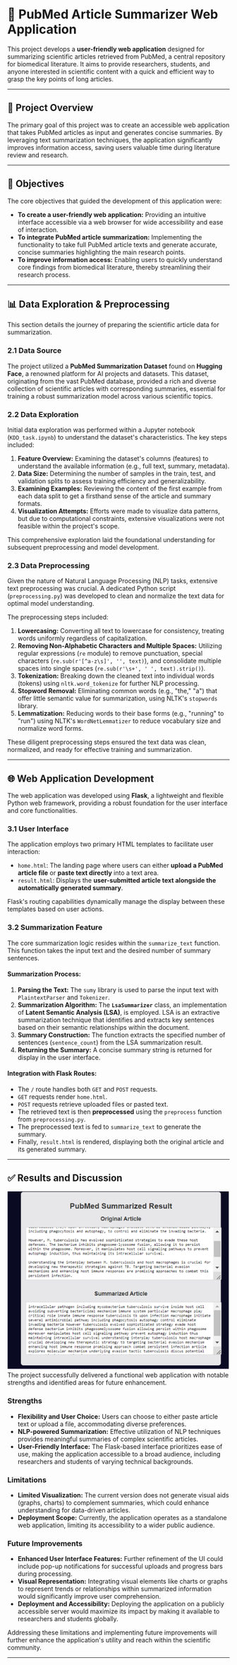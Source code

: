 # 🔬 PubMed Article Summarizer Web Application

This project develops a **user-friendly web application** designed for summarizing scientific articles retrieved from PubMed, a central repository for biomedical literature. It aims to provide researchers, students, and anyone interested in scientific content with a quick and efficient way to grasp the key points of long articles.

---

## 🚀 Project Overview

The primary goal of this project was to create an accessible web application that takes PubMed articles as input and generates concise summaries. By leveraging text summarization techniques, the application significantly improves information access, saving users valuable time during literature review and research.

---

## 🎯 Objectives

The core objectives that guided the development of this application were:

* **To create a user-friendly web application:** Providing an intuitive interface accessible via a web browser for wide accessibility and ease of interaction.
* **To integrate PubMed article summarization:** Implementing the functionality to take full PubMed article texts and generate accurate, concise summaries highlighting the main research points.
* **To improve information access:** Enabling users to quickly understand core findings from biomedical literature, thereby streamlining their research process.

---

## 📊 Data Exploration & Preprocessing

This section details the journey of preparing the scientific article data for summarization.

### 2.1 Data Source

The project utilized a **PubMed Summarization Dataset** found on **Hugging Face**, a renowned platform for AI projects and datasets. This dataset, originating from the vast PubMed database, provided a rich and diverse collection of scientific articles with corresponding summaries, essential for training a robust summarization model across various scientific topics.

### 2.2 Data Exploration

Initial data exploration was performed within a Jupyter notebook (`KDD_task.ipynb`) to understand the dataset's characteristics. The key steps included:

1.  **Feature Overview:** Examining the dataset's columns (features) to understand the available information (e.g., full text, summary, metadata).
2.  **Data Size:** Determining the number of samples in the train, test, and validation splits to assess training efficiency and generalizability.
3.  **Examining Examples:** Reviewing the content of the first example from each data split to get a firsthand sense of the article and summary formats.
4.  **Visualization Attempts:** Efforts were made to visualize data patterns, but due to computational constraints, extensive visualizations were not feasible within the project's scope.

This comprehensive exploration laid the foundational understanding for subsequent preprocessing and model development.

### 2.3 Data Preprocessing

Given the nature of Natural Language Processing (NLP) tasks, extensive text preprocessing was crucial. A dedicated Python script (`preprocessing.py`) was developed to clean and normalize the text data for optimal model understanding.

The preprocessing steps included:

1.  **Lowercasing:** Converting all text to lowercase for consistency, treating words uniformly regardless of capitalization.
2.  **Removing Non-Alphabetic Characters and Multiple Spaces:** Utilizing regular expressions (`re` module) to remove punctuation, special characters (`re.sub(r'[^a-z\s]', '', text)`), and consolidate multiple spaces into single spaces (`re.sub(r'\s+', ' ', text).strip()`).
3.  **Tokenization:** Breaking down the cleaned text into individual words (tokens) using `nltk.word_tokenize` for further NLP processing.
4.  **Stopword Removal:** Eliminating common words (e.g., "the," "a") that offer little semantic value for summarization, using NLTK's `stopwords` library.
5.  **Lemmatization:** Reducing words to their base forms (e.g., "running" to "run") using NLTK's `WordNetLemmatizer` to reduce vocabulary size and normalize word forms.

These diligent preprocessing steps ensured the text data was clean, normalized, and ready for effective training and summarization.

---

## 🌐 Web Application Development

The web application was developed using **Flask**, a lightweight and flexible Python web framework, providing a robust foundation for the user interface and core functionalities.

### 3.1 User Interface

The application employs two primary HTML templates to facilitate user interaction:

* `home.html`: The landing page where users can either **upload a PubMed article file** or **paste text directly** into a text area.
* `result.html`: Displays the **user-submitted article text alongside the automatically generated summary**.

Flask's routing capabilities dynamically manage the display between these templates based on user actions.



### 3.2 Summarization Feature

The core summarization logic resides within the `summarize_text` function. This function takes the input text and the desired number of summary sentences.

#### Summarization Process:

1.  **Parsing the Text:** The `sumy` library is used to parse the input text with `PlaintextParser` and `Tokenizer`.
2.  **Summarization Algorithm:** The **`LsaSummarizer`** class, an implementation of **Latent Semantic Analysis (LSA)**, is employed. LSA is an extractive summarization technique that identifies and extracts key sentences based on their semantic relationships within the document.
3.  **Summary Construction:** The function extracts the specified number of sentences (`sentence_count`) from the LSA summarization result.
4.  **Returning the Summary:** A concise summary string is returned for display in the user interface.

#### Integration with Flask Routes:

* The `/` route handles both `GET` and `POST` requests.
* `GET` requests render `home.html`.
* `POST` requests retrieve uploaded files or pasted text.
* The retrieved text is then **preprocessed** using the `preprocess` function from `preprocessing.py`.
* The preprocessed text is fed to `summarize_text` to generate the summary.
* Finally, `result.html` is rendered, displaying both the original article and its generated summary.

---

## ✅ Results and Discussion
![result](templates/result.png)
The project successfully delivered a functional web application with notable strengths and identified areas for future enhancement.

### Strengths

* **Flexibility and User Choice:** Users can choose to either paste article text or upload a file, accommodating diverse preferences.
* **NLP-powered Summarization:** Effective utilization of NLP techniques provides meaningful summaries of complex scientific articles.
* **User-Friendly Interface:** The Flask-based interface prioritizes ease of use, making the application accessible to a broad audience, including researchers and students of varying technical backgrounds.

### Limitations

* **Limited Visualization:** The current version does not generate visual aids (graphs, charts) to complement summaries, which could enhance understanding for data-driven articles.
* **Deployment Scope:** Currently, the application operates as a standalone web application, limiting its accessibility to a wider public audience.

### Future Improvements

* **Enhanced User Interface Features:** Further refinement of the UI could include pop-up notifications for successful uploads and progress bars during processing.
* **Visual Representation:** Integrating visual elements like charts or graphs to represent trends or relationships within summarized information would significantly improve user comprehension.
* **Deployment and Accessibility:** Deploying the application on a publicly accessible server would maximize its impact by making it available to researchers and students globally.

Addressing these limitations and implementing future improvements will further enhance the application's utility and reach within the scientific community.

---
